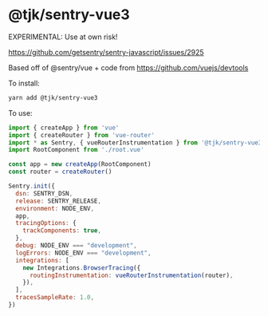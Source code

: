 # @tjk/sentry-vue3

EXPERIMENTAL: Use at own risk!

https://github.com/getsentry/sentry-javascript/issues/2925

Based off of @sentry/vue + code from https://github.com/vuejs/devtools

To install:

```bash
yarn add @tjk/sentry-vue3
```

To use:

```js
import { createApp } from 'vue'
import { createRouter } from 'vue-router'
import * as Sentry, { vueRouterInstrumentation } from '@tjk/sentry-vue3'
import RootComponent from './root.vue'

const app = new createApp(RootComponent)
const router = createRouter()

Sentry.init({
  dsn: SENTRY_DSN,
  release: SENTRY_RELEASE,
  environment: NODE_ENV,
  app,
  tracingOptions: {
    trackComponents: true,
  },
  debug: NODE_ENV === "development",
  logErrors: NODE_ENV === "development",
  integrations: [
    new Integrations.BrowserTracing({
      routingInstrumentation: vueRouterInstrumentation(router),
    }),
  ],
  tracesSampleRate: 1.0,
})
```
